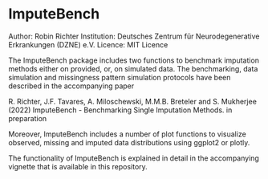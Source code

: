# ImputeBench

Author: Robin Richter
Institution: Deutsches Zentrum für Neurodegenerative Erkrankungen (DZNE) e.V.
Licence: MIT Licence

The ImputeBench package includes two functions to benchmark imputation methods either on provided, or, on simulated data. The benchmarking, data simulation
and missingness pattern simulation protocols have been described in the accompanying paper 

R. Richter, J.F. Tavares, A. Miloschewski, M.M.B. Breteler and S. Mukherjee (2022) ImputeBench - Benchmarking Single Imputation Methods. in preparation

Moreover, ImputeBench includes a number of plot functions to visualize observed, missing and imputed data distributions using ggplot2 or plotly. 

The functionality of ImputeBench is explained in detail in the accompanying vignette that is available in this repository.
